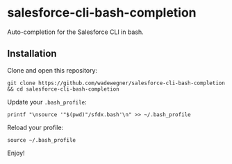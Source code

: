 # salesforce-cli-bash-completion

Auto-completion for the Salesforce CLI in bash.

## Installation

Clone and open this repository:

```
git clone https://github.com/wadewegner/salesforce-cli-bash-completion && cd salesforce-cli-bash-completion
```

Update your `.bash_profile`:

```
printf "\nsource '"$(pwd)"/sfdx.bash'\n" >> ~/.bash_profile
```

Reload your profile:

```
source ~/.bash_profile
```

Enjoy!